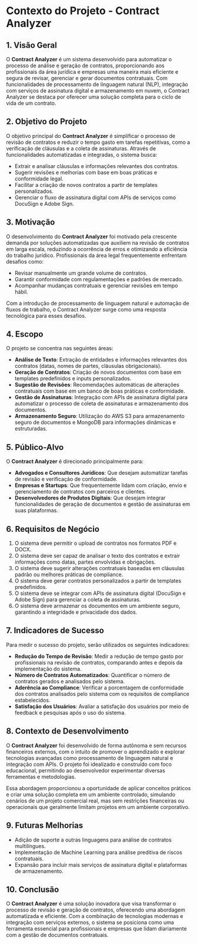 # Contexto do Projeto - Contract Analyzer

## 1. Visão Geral

O **Contract Analyzer** é um sistema desenvolvido para automatizar o processo de análise e geração de contratos, proporcionando aos profissionais da área jurídica e empresas uma maneira mais eficiente e segura de revisar, gerenciar e gerar documentos contratuais. Com funcionalidades de processamento de linguagem natural (NLP), integração com serviços de assinatura digital e armazenamento em nuvem, o Contract Analyzer se destaca por oferecer uma solução completa para o ciclo de vida de um contrato.

## 2. Objetivo do Projeto

O objetivo principal do **Contract Analyzer** é simplificar o processo de revisão de contratos e reduzir o tempo gasto em tarefas repetitivas, como a verificação de cláusulas e a coleta de assinaturas. Através de funcionalidades automatizadas e integradas, o sistema busca:

- Extrair e analisar cláusulas e informações relevantes dos contratos.
- Sugerir revisões e melhorias com base em boas práticas e conformidade legal.
- Facilitar a criação de novos contratos a partir de templates personalizados.
- Gerenciar o fluxo de assinatura digital com APIs de serviços como DocuSign e Adobe Sign.

## 3. Motivação

O desenvolvimento do **Contract Analyzer** foi motivado pela crescente demanda por soluções automatizadas que auxiliem na revisão de contratos em larga escala, reduzindo a ocorrência de erros e otimizando a eficiência do trabalho jurídico. Profissionais da área legal frequentemente enfrentam desafios como:

- Revisar manualmente um grande volume de contratos.
- Garantir conformidade com regulamentações e padrões de mercado.
- Acompanhar mudanças contratuais e gerenciar revisões em tempo hábil.
  
Com a introdução de processamento de linguagem natural e automação de fluxos de trabalho, o Contract Analyzer surge como uma resposta tecnológica para esses desafios.

## 4. Escopo

O projeto se concentra nas seguintes áreas:

- **Análise de Texto**: Extração de entidades e informações relevantes dos contratos (datas, nomes de partes, cláusulas obrigacionais).
- **Geração de Contratos**: Criação de novos documentos com base em templates predefinidos e inputs personalizados.
- **Sugestão de Revisões**: Recomendações automáticas de alterações contratuais com base em um banco de boas práticas e conformidade.
- **Gestão de Assinaturas**: Integração com APIs de assinatura digital para automatizar o processo de coleta de assinaturas e armazenamento dos documentos.
- **Armazenamento Seguro**: Utilização do AWS S3 para armazenamento seguro de documentos e MongoDB para informações dinâmicas e estruturadas.

## 5. Público-Alvo

O **Contract Analyzer** é direcionado principalmente para:

- **Advogados e Consultores Jurídicos**: Que desejam automatizar tarefas de revisão e verificação de conformidade.
- **Empresas e Startups**: Que frequentemente lidam com criação, envio e gerenciamento de contratos com parceiros e clientes.
- **Desenvolvedores de Produtos Digitais**: Que desejam integrar funcionalidades de geração de documentos e gestão de assinaturas em suas plataformas.

## 6. Requisitos de Negócio

1. O sistema deve permitir o upload de contratos nos formatos PDF e DOCX.
2. O sistema deve ser capaz de analisar o texto dos contratos e extrair informações como datas, partes envolvidas e obrigações.
3. O sistema deve sugerir alterações contratuais baseadas em cláusulas padrão ou melhores práticas de compliance.
4. O sistema deve gerar contratos personalizados a partir de templates predefinidos.
5. O sistema deve se integrar com APIs de assinatura digital (DocuSign e Adobe Sign) para gerenciar a coleta de assinaturas.
6. O sistema deve armazenar os documentos em um ambiente seguro, garantindo a integridade e privacidade dos dados.

## 7. Indicadores de Sucesso

Para medir o sucesso do projeto, serão utilizados os seguintes indicadores:

- **Redução do Tempo de Revisão**: Medir a redução de tempo gasto por profissionais na revisão de contratos, comparando antes e depois da implementação do sistema.
- **Número de Contratos Automatizados**: Quantificar o número de contratos gerados e analisados pelo sistema.
- **Aderência ao Compliance**: Verificar a porcentagem de conformidade dos contratos analisados pelo sistema com os requisitos de compliance estabelecidos.
- **Satisfação dos Usuários**: Avaliar a satisfação dos usuários por meio de feedback e pesquisas após o uso do sistema.

## 8. Contexto de Desenvolvimento

O **Contract Analyzer** foi desenvolvido de forma autônoma e sem recursos financeiros externos, com o intuito de promover o aprendizado e explorar tecnologias avançadas como processamento de linguagem natural e integração com APIs. O projeto foi idealizado e construído com foco educacional, permitindo ao desenvolvedor experimentar diversas ferramentas e metodologias. 

Essa abordagem proporcionou a oportunidade de aplicar conceitos práticos e criar uma solução completa em um ambiente controlado, simulando cenários de um projeto comercial real, mas sem restrições financeiras ou operacionais que geralmente limitam projetos em um ambiente corporativo.

## 9. Futuras Melhorias

- Adição de suporte a outras linguagens para análise de contratos multilíngues.
- Implementação de Machine Learning para análise preditiva de riscos contratuais.
- Expansão para incluir mais serviços de assinatura digital e plataformas de armazenamento.

## 10. Conclusão

O **Contract Analyzer** é uma solução inovadora que visa transformar o processo de revisão e geração de contratos, oferecendo uma abordagem automatizada e eficiente. Com a combinação de tecnologias modernas e integração com serviços externos, o sistema se posiciona como uma ferramenta essencial para profissionais e empresas que lidam diariamente com a gestão de documentos contratuais.
